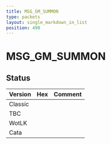 ```yaml
---
title: MSG_GM_SUMMON
type: packets
layout: single_markdown_in_list
position: 490
---
```


# MSG_GM_SUMMON

## Status

Version | Hex | Comment
---------- | ---------- | ---------- 
Classic |  |  
TBC |  |  
WotLK |  |  
Cata |  |  
